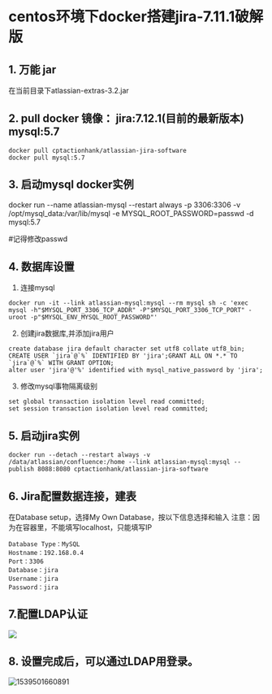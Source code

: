 # centos环境下docker搭建jira-7.11.1破解版



## 1. 万能 jar 

在当前目录下atlassian-extras-3.2.jar




## 2. pull docker 镜像：  jira:7.12.1(目前的最新版本)    mysql:5.7

```
docker pull cptactionhank/atlassian-jira-software
docker pull mysql:5.7
```

## 3. 启动mysql docker实例
docker run --name atlassian-mysql --restart always -p 3306:3306 -v /opt/mysql_data:/var/lib/mysql -e MYSQL_ROOT_PASSWORD=passwd -d mysql:5.7 

#记得修改passwd


## 4. 数据库设置
1. 连接mysql
```
docker run -it --link atlassian-mysql:mysql --rm mysql sh -c 'exec mysql -h"$MYSQL_PORT_3306_TCP_ADDR" -P"$MYSQL_PORT_3306_TCP_PORT" -uroot -p"$MYSQL_ENV_MYSQL_ROOT_PASSWORD"'
```

2. 创建jira数据库,并添加jira用户
```
create database jira default character set utf8 collate utf8_bin;
CREATE USER `jira`@`%` IDENTIFIED BY 'jira';GRANT ALL ON *.* TO `jira`@`%` WITH GRANT OPTION;
alter user 'jira'@'%' identified with mysql_native_password by 'jira';
```

3. 修改mysql事物隔离级别
```
set global transaction isolation level read committed;
set session transaction isolation level read committed;
```


## 5. 启动jira实例

```
docker run --detach --restart always -v /data/atlassian/confluence:/home --link atlassian-mysql:mysql --publish 8088:8080 cptactionhank/atlassian-jira-software
```

##   6. Jira配置数据连接，建表

在Database setup，选择My Own Database，按以下信息选择和输入
注意：因为在容器里，不能填写localhost，只能填写IP

```
Database Type：MySQL
Hostname：192.168.0.4
Port：3306
Database：jira
Username：jira
Password：jira
```



## 7.配置LDAP认证



![](D:\迅雷下载\下载.png)



## 8. 设置完成后，可以通过LDAP用登录。



![1539501660891](C:\Users\xiaojun.wu\AppData\Local\Temp\1539501660891.png)